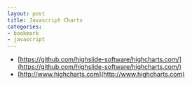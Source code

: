 ```yaml
---
layout: post
title: Javascript Charts
categories:
- bookmark
- javascript
---
```


* [https://github.com/highslide-software/highcharts.com/](https://github.com/highslide-software/highcharts.com/)
* [http://www.highcharts.com](http://www.highcharts.com)